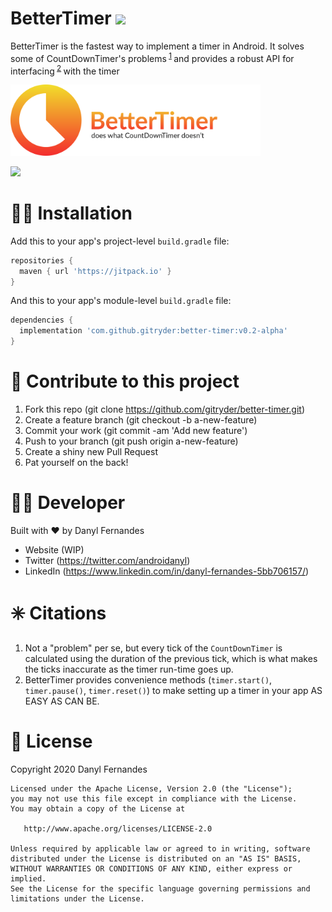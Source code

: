 # BetterTimer [![](https://jitpack.io/v/gitryder/BetterTimer-Android.svg)](https://jitpack.io/#gitryder/BetterTimer-Android) 

BetterTimer is the fastest way to implement a timer in Android. It solves some of CountDownTimer's problems<sup> [1](#Citations) </sup> and provides a robust API for interfacing<sup> [2](#Citations) </sup> with the timer

<p>
  <img src="static/better_timer_logo.svg" width="400"/>
</p>

![](https://github.com/gitryder/better-timer/blob/main/static/ctd_vs_bt.gif)
 
 👨‍🔧 Installation
 ==================
Add this to your app's project-level `build.gradle` file:
 
```gradle
repositories {
  maven { url 'https://jitpack.io' }
}
```
And this to your app's module-level `build.gradle` file:

```gradle
dependencies {
  implementation 'com.github.gitryder:better-timer:v0.2-alpha'
}
```
🌄 Contribute to this project
=============================
1. Fork this repo (git clone https://github.com/gitryder/better-timer.git)
2. Create a feature branch (git checkout -b a-new-feature)
3. Commit your work (git commit -am 'Add new feature')
4. Push to your branch (git push origin a-new-feature)
5. Create a shiny new Pull Request
6. Pat yourself on the back!

👨‍💻 Developer
===============
Built with ❤︎ by Danyl Fernandes
- Website (WIP)
- Twitter (https://twitter.com/androidanyl)
- LinkedIn (https://www.linkedin.com/in/danyl-fernandes-5bb706157/)

✳️ Citations
============
1. Not a "problem" per se, but every tick of the `CountDownTimer` is calculated using the duration of the previous tick, which is what makes the ticks inaccurate as the timer run-time goes up.
2. BetterTimer provides convenience methods (`timer.start()`, `timer.pause()`, `timer.reset()`) to make setting up a timer in your app AS EASY AS CAN BE.

📑 License
==========
Copyright 2020 Danyl Fernandes

    Licensed under the Apache License, Version 2.0 (the "License");
    you may not use this file except in compliance with the License.
    You may obtain a copy of the License at

       http://www.apache.org/licenses/LICENSE-2.0

    Unless required by applicable law or agreed to in writing, software
    distributed under the License is distributed on an "AS IS" BASIS,
    WITHOUT WARRANTIES OR CONDITIONS OF ANY KIND, either express or implied.
    See the License for the specific language governing permissions and
    limitations under the License.


